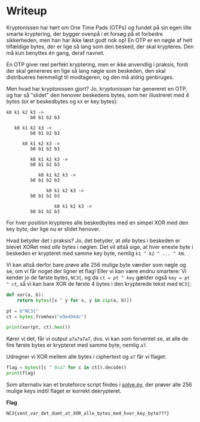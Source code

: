 # Writeup

Kryptonissen har hørt om One Time Pads (OTPs) og fundet på sin egen lille smarte kryptering,
der bygger ovenpå i et forsøg på et forbedre sikkerheden, men han har ikke læst godt nok op!
En OTP er en nøgle af helt tilfældige bytes, der er lige så lang som den besked, der skal krypteres.
Den må kun benyttes én gang, deraf navnet.

En OTP giver reel perfekt kryptering, men er ikke anvendlig i praksis, fordi der skal genereres en lige så lang nøgle som beskeden, den skal distribueres hemmeligt til modtageren, og den må aldrig genbruges.

Men hvad har kryptonissen gjort?
Jo, kryptonissen har genereret en OTP, og har så "slidet" den henover beskedens bytes, som her illustreret med 4 bytes (`bX` er beskedbytes og `kX` er key bytes):

```
k0 k1 k2 k3 ->
         b0 b1 b2 b3

   k0 k1 k2 k3 ->
         b0 b1 b2 b3

      k0 k1 k2 k3 ->
         b0 b1 b2 b3

         k0 k1 k2 k3 ->
         b0 b1 b2 b3

            k0 k1 k2 k3 ->
         b0 b1 b2 b3

               k0 k1 k2 k3 ->
         b0 b1 b2 b3

                  k0 k1 k2 k3 ->
         b0 b1 b2 b3
```

For hver position krypteres alle beskedbytes med en simpel XOR med den key byte, der lige nu er slidet henover.

Hvad betyder det i praksis? Jo, det betyder, at *alle* bytes i beskeden er blevet XORet med *alle* bytes i nøglen.
Det vil altså sige, at hver eneste byte i beskeden er krypteret med samme key byte, nemlig `k1 ^ k2 ^ ... ^ kN`.

Vi kan altså derfor bare prøve alle 256 mulige byte værdier som nøgle og se, om vi får noget der ligner et flag!
Eller vi kan være endnu smartere: Vi kender jo de første bytes, `NC3{`, og da `ct = pt ^ key` gælder også `key = pt ^ ct`,
så vi kan bare XOR de første 4 bytes i den krypterede tekst med `NC3{`:

```py
def xor(a, b):
    return bytes([x ^ y for x, y in zip(a, b)])

pt = b"NC3{"
ct = bytes.fromhex("e9e494dc")

print(xor(pt, ct).hex())
```

Kører vi det, får vi output `a7a7a7a7`, dvs. vi kan som forventet se,
at alle de fire første bytes er krypteret med samme byte, nemlig `a7`.

Udregner vi XOR mellem alle bytes i ciphertext og `a7` får vi flaget:

```py
flag = bytes([c ^ 0xa7 for c in ct]).decode()
print(flag)
```

Som alternativ kan et bruteforce script findes i [solve.py](solution/solve.py),
der prøver alle 256 mulige keys indtil flaget er korrekt dekrypteret.

**Flag**

`NC3{vent_var_det_dumt_at_XOR_alle_bytes_med_hver_key_byte???}`
